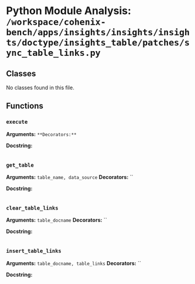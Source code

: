# Python Module Analysis: `/workspace/cohenix-bench/apps/insights/insights/insights/doctype/insights_table/patches/sync_table_links.py`

## Classes

No classes found in this file.


## Functions

### `execute`
**Arguments:** ``
**Decorators:** ``

**Docstring:**
```

```
### `get_table`
**Arguments:** `table_name, data_source`
**Decorators:** ``

**Docstring:**
```

```
### `clear_table_links`
**Arguments:** `table_docname`
**Decorators:** ``

**Docstring:**
```

```
### `insert_table_links`
**Arguments:** `table_docname, table_links`
**Decorators:** ``

**Docstring:**
```

```

